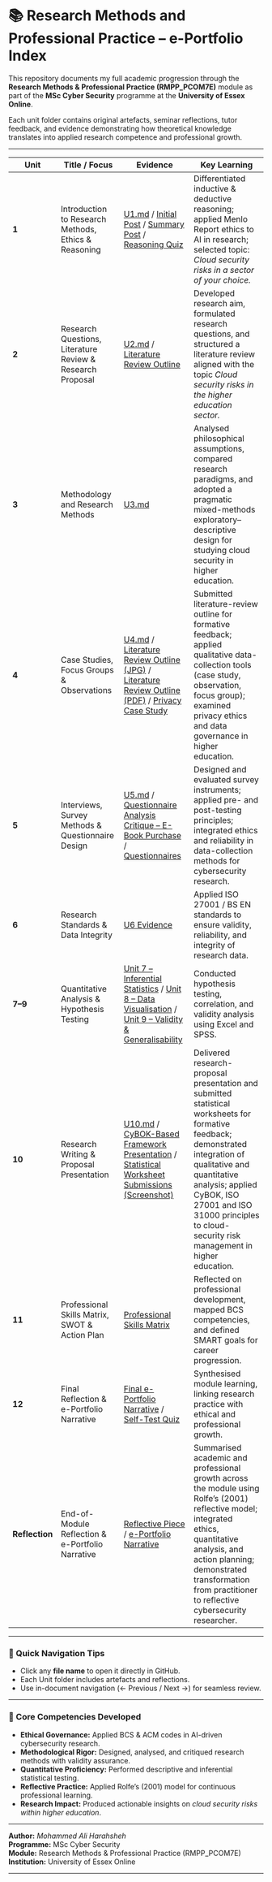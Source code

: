 # 📚 **Research Methods and Professional Practice – e-Portfolio Index**

This repository documents my full academic progression through the **Research Methods & Professional Practice (RMPP_PCOM7E)** module as part of the **MSc Cyber Security** programme at the **University of Essex Online**.

Each unit folder contains original artefacts, seminar reflections, tutor feedback, and evidence demonstrating how theoretical knowledge translates into applied research competence and professional growth.

---

| Unit | Title / Focus | Evidence | Key Learning |
|------|----------------|-----------|---------------|
| **1** | Introduction to Research Methods, Ethics & Reasoning | [U1.md](unit01/U1.md) / [Initial Post](unit01/Initial%20Post.jpg) / [Summary Post](unit01/Summary%20Post.jpg) / [Reasoning Quiz](unit01/Reasoning%20Quiz.jpg) | Differentiated inductive & deductive reasoning; applied Menlo Report ethics to AI in research; selected topic: *Cloud security risks in a sector of your choice.* |
| **2** | Research Questions, Literature Review & Research Proposal | [U2.md](unit02/U2.md) / [Literature Review Outline](unit02/Literature%20Review%20Outline.md) | Developed research aim, formulated research questions, and structured a literature review aligned with the topic *Cloud security risks in the higher education sector.* |
| **3** | Methodology and Research Methods | [U3.md](unit03/U3.md) | Analysed philosophical assumptions, compared research paradigms, and adopted a pragmatic mixed-methods exploratory–descriptive design for studying cloud security in higher education. |
| **4** | Case Studies, Focus Groups & Observations | [U4.md](unit04/U4.md) / [Literature Review Outline (JPG)](unit04/Literature%20Review%20Outline.jpg) / [Literature Review Outline (PDF)](unit04/Literature%20Review%20Outline.pdf) / [Privacy Case Study](unit04/Privcy%20case%20study%20.md) | Submitted literature-review outline for formative feedback; applied qualitative data-collection tools (case study, observation, focus group); examined privacy ethics and data governance in higher education. |
| **5** | Interviews, Survey Methods & Questionnaire Design | [U5.md](unit05/U5.md) / [Questionnaire Analysis Critique – E-Book Purchase](unit05/Questionnaire%20Analysis%20Critique%20E-Book%20Purch.md) / [Questionnaires](unit05/Questionnaires.md) | Designed and evaluated survey instruments; applied pre- and post-testing principles; integrated ethics and reliability in data-collection methods for cybersecurity research. |
| **6** | Research Standards & Data Integrity | [U6 Evidence](unit06/U6_evidence_Security_Standards.md) | Applied ISO 27001 / BS EN standards to ensure validity, reliability, and integrity of research data. |
| **7–9** | Quantitative Analysis & Hypothesis Testing | [Unit 7 – Inferential Statistics](unit07_09/Unit7_Inferential_Statistics_and_....docx) / [Unit 8 – Data Visualisation](unit07_09/Unit8_Data_Analysis_and_Visual....docx) / [Unit 9 – Validity & Generalisability](unit07_09/Unit9_Validity_and_Generalisabi....docx) | Conducted hypothesis testing, correlation, and validity analysis using Excel and SPSS. |
| **10** | Research Writing & Proposal Presentation | [U10.md](unit10/U10.md) / [CyBOK-Based Framework Presentation](unit10/A%20CyBOK-Based%20Framework%20for%20Managing%20Cloud%20Security%20Risks%20in%20Higher%20Education%20Institutions.pptx) / [Statistical Worksheet Submissions (Screenshot)](unit10/Statistical%20Worksheet%20Submissions.jpg) | Delivered research-proposal presentation and submitted statistical worksheets for formative feedback; demonstrated integration of qualitative and quantitative analysis; applied CyBOK, ISO 27001 and ISO 31000 principles to cloud-security risk management in higher education. |
| **11** | Professional Skills Matrix, SWOT & Action Plan | [Professional Skills Matrix](unit11/Professional%20Skills%20Matrix.pdf) | Reflected on professional development, mapped BCS competencies, and defined SMART goals for career progression. |
| **12** | Final Reflection & e-Portfolio Narrative | [Final e-Portfolio Narrative](unit12/e-Portfolio.md) / [Self-Test Quiz](unit12/Self%20Test%20Quiz.jpg) | Synthesised module learning, linking research practice with ethical and professional growth. |
| **Reflection** | End-of-Module Reflection & e-Portfolio Narrative | [Reflective Piece](reflection/Reflective_Piece.pdf) / [e-Portfolio Narrative](reflection/e-Portfolio.pdf) | Summarised academic and professional growth across the module using Rolfe’s (2001) reflective model; integrated ethics, quantitative analysis, and action planning; demonstrated transformation from practitioner to reflective cybersecurity researcher. |

---

### 🧭 Quick Navigation Tips
- Click any **file name** to open it directly in GitHub.  
- Each Unit folder includes artefacts and reflections.  
- Use in-document navigation (← Previous / Next →) for seamless review.  

---

### 🧠 Core Competencies Developed
- **Ethical Governance:** Applied BCS & ACM codes in AI-driven cybersecurity research.  
- **Methodological Rigor:** Designed, analysed, and critiqued research methods with validity assurance.  
- **Quantitative Proficiency:** Performed descriptive and inferential statistical testing.  
- **Reflective Practice:** Applied Rolfe’s (2001) model for continuous professional learning.  
- **Research Impact:** Produced actionable insights on *cloud security risks within higher education*.  

---

**Author:** *Mohammed Ali Harahsheh*  
**Programme:** MSc Cyber Security  
**Module:** Research Methods & Professional Practice (RMPP_PCOM7E)  
**Institution:** University of Essex Online  

---
